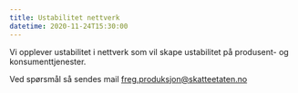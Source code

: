 ```yaml
---
title: Ustabilitet nettverk
datetime: 2020-11-24T15:30:00
---
```

Vi opplever ustabilitet i nettverk som vil skape ustabilitet på produsent- og konsumenttjenester.

Ved spørsmål så sendes mail freg.produksjon@skatteetaten.no
